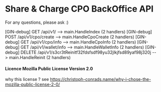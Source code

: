 # Share & Charge CPO BackOffice API

For any questions, please ask :)


[GIN-debug] GET    /api/v1/                  --> main.HandleIndex (2 handlers)
[GIN-debug] POST   /api/v1/cpo/create        --> main.HandleCpoCreate (2 handlers)
[GIN-debug] GET    /api/v1/cpo/info          --> main.HandleCpoInfo (2 handlers)
[GIN-debug] GET    /api/v1/wallet/info       --> main.HandleWalletInfo (2 handlers)
[GIN-debug] DELETE /api/v1/s3cr3tReinitf32fdsfsdf98yu32jlkjfsd89yaf98j320j --> main.HandleReinit (2 handlers)



#### Licence Mozilla Public License Version 2.0

why this license ? see https://christoph-conrads.name/why-i-chose-the-mozilla-public-license-2-0/